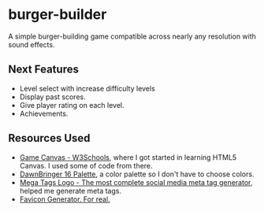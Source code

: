# burger-builder
A simple burger-building game compatible across nearly any resolution with sound effects.

## Next Features
* Level select with increase difficulty levels
* Display past scores.
* Give player rating on each level.
* Achievements.

## Resources Used
* [Game Canvas - W3Schools](https://www.w3schools.com/graphics/game_canvas.asp), where I got started in learning HTML5 Canvas. I used some of code from there.
* [DawnBringer 16 Palette](https://lospec.com/palette-list/dawnbringer-16), a color palette so I don't have to choose colors.
* [Mega Tags Logo - The most complete social media meta tag generator](https://megatags.co), helped me generate meta tags.
* [Favicon Generator. For real.](https://realfavicongenerator.net)